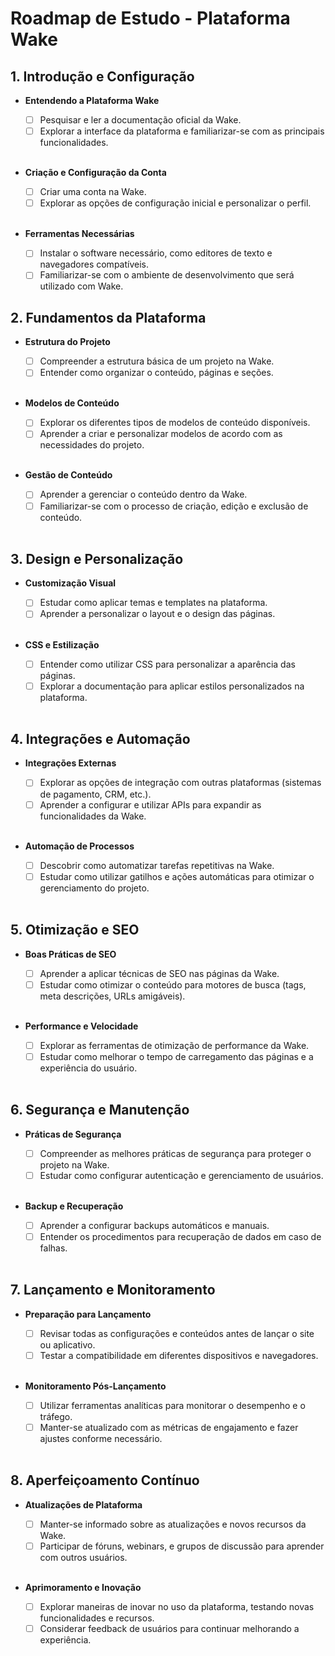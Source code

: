 # Roadmap de Estudo - Plataforma Wake

## 1. Introdução e Configuração

- **Entendendo a Plataforma Wake**
    - [ ] Pesquisar e ler a documentação oficial da Wake.
    - [ ] Explorar a interface da plataforma e familiarizar-se com as principais funcionalidades.
    <br/>

- **Criação e Configuração da Conta**
    - [ ] Criar uma conta na Wake.
    - [ ] Explorar as opções de configuração inicial e personalizar o perfil.
    <br/>

- **Ferramentas Necessárias**
    - [ ] Instalar o software necessário, como editores de texto e navegadores compatíveis.
    - [ ] Familiarizar-se com o ambiente de desenvolvimento que será utilizado com Wake.

## 2. Fundamentos da Plataforma

- **Estrutura do Projeto**
    - [ ] Compreender a estrutura básica de um projeto na Wake.
    - [ ] Entender como organizar o conteúdo, páginas e seções.
    <br/>

- **Modelos de Conteúdo**
    - [ ] Explorar os diferentes tipos de modelos de conteúdo disponíveis.
    - [ ] Aprender a criar e personalizar modelos de acordo com as necessidades do projeto.
    <br/>

- **Gestão de Conteúdo**
    - [ ] Aprender a gerenciar o conteúdo dentro da Wake.
    - [ ] Familiarizar-se com o processo de criação, edição e exclusão de conteúdo.
    <br/>

## 3. Design e Personalização

- **Customização Visual**
    - [ ] Estudar como aplicar temas e templates na plataforma.
    - [ ] Aprender a personalizar o layout e o design das páginas.
    <br/>

- **CSS e Estilização**
    - [ ] Entender como utilizar CSS para personalizar a aparência das páginas.
    - [ ] Explorar a documentação para aplicar estilos personalizados na plataforma.
    <br/>

## 4. Integrações e Automação

- **Integrações Externas**
    - [ ] Explorar as opções de integração com outras plataformas (sistemas de pagamento, CRM, etc.).
    - [ ] Aprender a configurar e utilizar APIs para expandir as funcionalidades da Wake.
    <br/>

- **Automação de Processos**
    - [ ] Descobrir como automatizar tarefas repetitivas na Wake.
    - [ ] Estudar como utilizar gatilhos e ações automáticas para otimizar o gerenciamento do projeto.
    <br/>

## 5. Otimização e SEO

- **Boas Práticas de SEO**
    - [ ] Aprender a aplicar técnicas de SEO nas páginas da Wake.
    - [ ] Estudar como otimizar o conteúdo para motores de busca (tags, meta descrições, URLs amigáveis).
    <br/>

- **Performance e Velocidade**
    - [ ] Explorar as ferramentas de otimização de performance da Wake.
    - [ ] Estudar como melhorar o tempo de carregamento das páginas e a experiência do usuário.
    <br/>

## 6. Segurança e Manutenção

- **Práticas de Segurança**
    - [ ] Compreender as melhores práticas de segurança para proteger o projeto na Wake.
    - [ ] Estudar como configurar autenticação e gerenciamento de usuários.
    <br/>

- **Backup e Recuperação**
    - [ ] Aprender a configurar backups automáticos e manuais.
    - [ ] Entender os procedimentos para recuperação de dados em caso de falhas.
    <br/>

## 7. Lançamento e Monitoramento

- **Preparação para Lançamento**
    - [ ] Revisar todas as configurações e conteúdos antes de lançar o site ou aplicativo.
    - [ ] Testar a compatibilidade em diferentes dispositivos e navegadores.
    <br/>

- **Monitoramento Pós-Lançamento**
    - [ ] Utilizar ferramentas analíticas para monitorar o desempenho e o tráfego.
    - [ ] Manter-se atualizado com as métricas de engajamento e fazer ajustes conforme necessário.
    <br/>

## 8. Aperfeiçoamento Contínuo

- **Atualizações de Plataforma**
    - [ ] Manter-se informado sobre as atualizações e novos recursos da Wake.
    - [ ] Participar de fóruns, webinars, e grupos de discussão para aprender com outros usuários.
    <br/>

- **Aprimoramento e Inovação**
    - [ ] Explorar maneiras de inovar no uso da plataforma, testando novas funcionalidades e recursos.
    - [ ] Considerar feedback de usuários para continuar melhorando a experiência.
    <br/>
